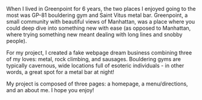 When I lived in Greenpoint for 6 years, the two places I enjoyed going to the most was GP-81 bouldering gym and Saint Vitus metal bar. Greenpoint, a small community with beautiful views of Manhattan, was a place where you could deep dive into something new with ease (as opposed to Manhattan, where trying something new meant dealing with long lines and snobby people). 

For my project, I created a fake webpage dream business combining three of my loves: metal, rock climbing, and sausages. Bouldering gyms are typically cavernous, wide locations full of esoteric individuals - in other words, a great spot for a metal bar at night! 

My project is composed of three pages: a homepage, a menu/directions, and an about me. I hope you enjoy!